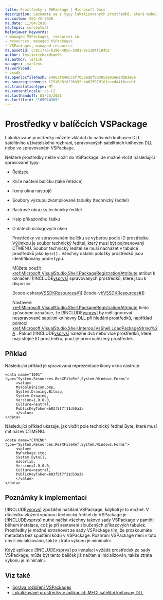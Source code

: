 ```yaml
---
title: Prostředky v VSPackage | Microsoft Docs
description: Seznamte se s typy lokalizovaných prostředků, které mohou být vloženy do VSPackage. Prostředky můžete také vkládat do nativních knihoven DLL satelitního uživatelského rozhraní nebo spravovaných satelitních knihoven DLL.
ms.custom: SEO-VS-2020
ms.date: 11/04/2016
ms.topic: conceptual
helpviewer_keywords:
- managed VSPackages, resources in
- resources, managed VSPackages
- VSPackages, managed resources
ms.assetid: cc8c17a6-b190-4856-b001-0c1104f104b2
author: leslierichardson95
ms.author: lerich
manager: jmartens
ms.workload:
- vssdk
ms.openlocfilehash: c4863fb40bc6f70556d8f00305d882e6edd93a0e
ms.sourcegitcommit: f2916d8fd296b92cc402597d1d1eecda4f6cccbf
ms.translationtype: MT
ms.contentlocale: cs-CZ
ms.lasthandoff: 03/25/2021
ms.locfileid: "105074389"
---
```

# <a name="resources-in-vspackages"></a>Prostředky v balíčcích VSPackage
Lokalizované prostředky můžete vkládat do nativních knihoven DLL satelitního uživatelského rozhraní, spravovaných satelitních knihoven DLL nebo ve spravovaném VSPackage.

 Některé prostředky nelze vložit do VSPackage. Je možné vložit následující spravované typy:

- Řetězce

- Klíče načtení balíčku (také řetězce)

- Ikony okna nástrojů

- Soubory výstupu zkompilované tabulky (technický ředitel)

- Rastrové obrázky technický ředitel

- Help příkazového řádku

- O datech dialogových oken

  Prostředky ve spravovaném balíčku se vyberou podle ID prostředku. Výjimkou je soubor technický ředitel, který musí být pojmenovaný CTMENU. Soubor technický ředitel se musí nacházet v tabulce prostředků jako `byte[]` . Všechny ostatní položky prostředků jsou identifikovány podle typu.

  Můžete použít <xref:Microsoft.VisualStudio.Shell.PackageRegistrationAttribute> atribut k označení [!INCLUDE[vsprvs](../../code-quality/includes/vsprvs_md.md)] spravovaných prostředků, které jsou k dispozici.

  [!code-csharp[VSSDKResources#1](../../extensibility/internals/codesnippet/CSharp/resources-in-vspackages_1.cs)]
  [!code-vb[VSSDKResources#1](../../extensibility/internals/codesnippet/VisualBasic/resources-in-vspackages_1.vb)]

  Nastavení <xref:Microsoft.VisualStudio.Shell.PackageRegistrationAttribute> tímto způsobem označuje, že [!INCLUDE[vsprvs](../../code-quality/includes/vsprvs_md.md)] by měl ignorovat nespravované satelitní knihovny DLL při hledání prostředků, například pomocí <xref:Microsoft.VisualStudio.Shell.Interop.IVsShell.LoadPackageString%2A> . Pokud [!INCLUDE[vsprvs](../../code-quality/includes/vsprvs_md.md)] nalezne dva nebo více prostředků, které mají stejné ID prostředku, použije první nalezený prostředek.

## <a name="example"></a>Příklad
 Následující příklad je spravovaná reprezentace ikony okna nástroje.

```
<data name="1001"
type="System.Resources.ResXFileRef,System.Windows.Forms">
     <value>
     MyToolWinIcon.bmp;
     System.Drawing.Bitmap,
     System.Drawing,
     Version=1.0.0.0,
     Culture=neutral,
     PublicKeyToken=b03f5f7f11d50a3a
     </value>
</data>
```

 Následující příklad ukazuje, jak vložit pole technický ředitel Byte, které musí mít název CTMENU.

```
<data name="CTMENU"
type="System.Resources.ResXFileRef,System.Windows.Forms">
     <value>
     MyPackage.cto;
     System.Byte[],
     mscorlib,
     Version=1.0.0.0,
     Culture=neutral,
     PublicKeyToken=b03f5f7f11d50a3a
     </value>
</data>
```

## <a name="implementation-notes"></a>Poznámky k implementaci
 [!INCLUDE[vsprvs](../../code-quality/includes/vsprvs_md.md)] zpoždění načítání VSPackage, kdykoli je to možné. V důsledku vložení souboru technický ředitel do VSPackage je [!INCLUDE[vsprvs](../../code-quality/includes/vsprvs_md.md)] nutné načíst všechny takové sady VSPackage v paměti během instalace, což je při sestavení sloučených příkazových tabulek. Prostředky je možné extrahovat ze sady VSPackage tím, že prozkoumáte metadata bez spuštění kódu v VSPackage. Rozhraní VSPackage není v tuto chvíli inicializováno, takže ztráta výkonu je minimální.

 Když aplikace [!INCLUDE[vsprvs](../../code-quality/includes/vsprvs_md.md)] po instalaci vyžádá prostředek ze sady VSPackage, může být tento balíček již načten a inicializován, takže ztráta výkonu je minimální.

## <a name="see-also"></a>Viz také
- [Správa rozšíření VSPackages](../../extensibility/managing-vspackages.md)
- [Lokalizované prostředky v aplikacích MFC: satelitní knihovny DLL](/cpp/build/localized-resources-in-mfc-applications-satellite-dlls)
